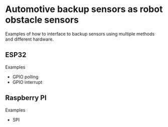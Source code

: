 # Automotive backup sensors as robot obstacle sensors #
Examples of how to interface to backup sensors using multiple methods and different hardware.

## ESP32 ##
Examples
* GPIO polling
* GPIO interrupt

## Raspberry PI ##
Examples
* SPI
